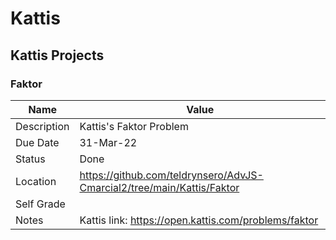 # Kattis

## Kattis Projects

### Faktor

| Name | Value |
| --- | --- |
| Description | Kattis's Faktor Problem |
| Due Date | 31-Mar-22 |
| Status | Done |
| Location | https://github.com/teldrynsero/AdvJS-Cmarcial2/tree/main/Kattis/Faktor |
| Self Grade | |
| Notes | Kattis link: https://open.kattis.com/problems/faktor |